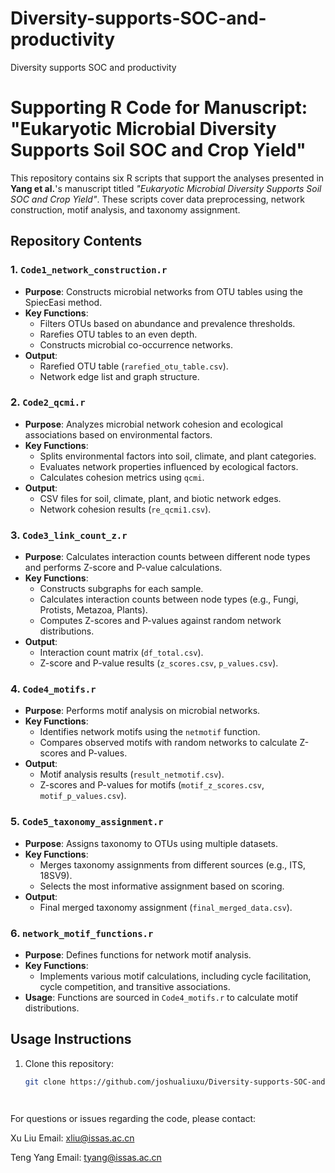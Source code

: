 # Diversity-supports-SOC-and-productivity
Diversity supports SOC and productivity


# Supporting R Code for Manuscript: "Eukaryotic Microbial Diversity Supports Soil SOC and Crop Yield"

This repository contains six R scripts that support the analyses presented in **Yang et al.**'s manuscript titled *"Eukaryotic Microbial Diversity Supports Soil SOC and Crop Yield"*. These scripts cover data preprocessing, network construction, motif analysis, and taxonomy assignment.

## Repository Contents

### 1. `Code1_network_construction.r`
- **Purpose**: Constructs microbial networks from OTU tables using the SpiecEasi method.
- **Key Functions**:
  - Filters OTUs based on abundance and prevalence thresholds.
  - Rarefies OTU tables to an even depth.
  - Constructs microbial co-occurrence networks.
- **Output**: 
  - Rarefied OTU table (`rarefied_otu_table.csv`).
  - Network edge list and graph structure.

### 2. `Code2_qcmi.r`
- **Purpose**: Analyzes microbial network cohesion and ecological associations based on environmental factors.
- **Key Functions**:
  - Splits environmental factors into soil, climate, and plant categories.
  - Evaluates network properties influenced by ecological factors.
  - Calculates cohesion metrics using `qcmi`.
- **Output**: 
  - CSV files for soil, climate, plant, and biotic network edges.
  - Network cohesion results (`re_qcmi1.csv`).

### 3. `Code3_link_count_z.r`
- **Purpose**: Calculates interaction counts between different node types and performs Z-score and P-value calculations.
- **Key Functions**:
  - Constructs subgraphs for each sample.
  - Calculates interaction counts between node types (e.g., Fungi, Protists, Metazoa, Plants).
  - Computes Z-scores and P-values against random network distributions.
- **Output**: 
  - Interaction count matrix (`df_total.csv`).
  - Z-score and P-value results (`z_scores.csv`, `p_values.csv`).

### 4. `Code4_motifs.r`
- **Purpose**: Performs motif analysis on microbial networks.
- **Key Functions**:
  - Identifies network motifs using the `netmotif` function.
  - Compares observed motifs with random networks to calculate Z-scores and P-values.
- **Output**: 
  - Motif analysis results (`result_netmotif.csv`).
  - Z-scores and P-values for motifs (`motif_z_scores.csv`, `motif_p_values.csv`).

### 5. `Code5_taxonomy_assignment.r`
- **Purpose**: Assigns taxonomy to OTUs using multiple datasets.
- **Key Functions**:
  - Merges taxonomy assignments from different sources (e.g., ITS, 18SV9).
  - Selects the most informative assignment based on scoring.
- **Output**: 
  - Final merged taxonomy assignment (`final_merged_data.csv`).

### 6. `network_motif_functions.r`
- **Purpose**: Defines functions for network motif analysis.
- **Key Functions**:
  - Implements various motif calculations, including cycle facilitation, cycle competition, and transitive associations.
- **Usage**: Functions are sourced in `Code4_motifs.r` to calculate motif distributions.

## Usage Instructions

1. Clone this repository:
   ```bash
   git clone https://github.com/joshualiuxu/Diversity-supports-SOC-and-productivity.git




For questions or issues regarding the code, please contact:

Xu Liu
Email: xliu@issas.ac.cn

Teng Yang
Email: tyang@issas.ac.cn   
